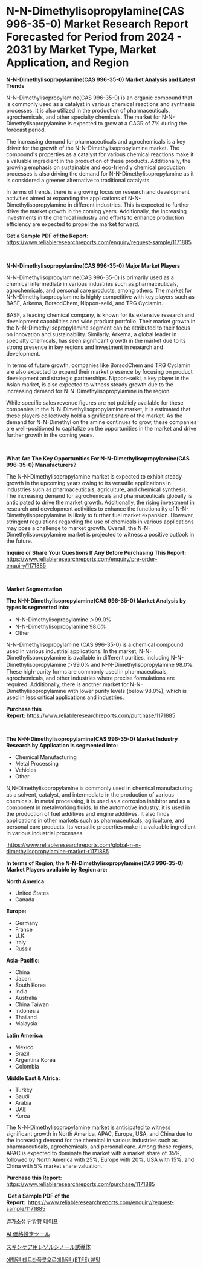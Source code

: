 <p><h1>N-N-Dimethylisopropylamine(CAS 996-35-0) Market Research Report Forecasted for Period from 2024 -  2031 by Market Type, Market Application, and Region</h1></p><p><strong>N-N-Dimethylisopropylamine(CAS 996-35-0) Market Analysis and Latest Trends</strong></p>
<p><p>N-N-Dimethylisopropylamine(CAS 996-35-0) is an organic compound that is commonly used as a catalyst in various chemical reactions and synthesis processes. It is also utilized in the production of pharmaceuticals, agrochemicals, and other specialty chemicals. The market for N-N-Dimethylisopropylamine is expected to grow at a CAGR of 7% during the forecast period.</p><p>The increasing demand for pharmaceuticals and agrochemicals is a key driver for the growth of the N-N-Dimethylisopropylamine market. The compound's properties as a catalyst for various chemical reactions make it a valuable ingredient in the production of these products. Additionally, the growing emphasis on sustainable and eco-friendly chemical production processes is also driving the demand for N-N-Dimethylisopropylamine as it is considered a greener alternative to traditional catalysts.</p><p>In terms of trends, there is a growing focus on research and development activities aimed at expanding the applications of N-N-Dimethylisopropylamine in different industries. This is expected to further drive the market growth in the coming years. Additionally, the increasing investments in the chemical industry and efforts to enhance production efficiency are expected to propel the market forward.</p></p>
<p><strong>Get a Sample PDF of the Report:&nbsp;</strong> <a href="https://www.reliableresearchreports.com/enquiry/request-sample/1171885">https://www.reliableresearchreports.com/enquiry/request-sample/1171885</a></p>
<p>&nbsp;</p>
<p><strong>N-N-Dimethylisopropylamine(CAS 996-35-0) Major Market Players</strong></p>
<p><p>N-N-Dimethylisopropylamine(CAS 996-35-0) is primarily used as a chemical intermediate in various industries such as pharmaceuticals, agrochemicals, and personal care products, among others. The market for N-N-Dimethylisopropylamine is highly competitive with key players such as BASF, Arkema, BorsodChem, Nippon-seiki, and TRG Cyclamin.</p><p>BASF, a leading chemical company, is known for its extensive research and development capabilities and wide product portfolio. Their market growth in the N-N-Dimethylisopropylamine segment can be attributed to their focus on innovation and sustainability. Similarly, Arkema, a global leader in specialty chemicals, has seen significant growth in the market due to its strong presence in key regions and investment in research and development.</p><p>In terms of future growth, companies like BorsodChem and TRG Cyclamin are also expected to expand their market presence by focusing on product development and strategic partnerships. Nippon-seiki, a key player in the Asian market, is also expected to witness steady growth due to the increasing demand for N-N-Dimethylisopropylamine in the region.</p><p>While specific sales revenue figures are not publicly available for these companies in the N-N-Dimethylisopropylamine market, it is estimated that these players collectively hold a significant share of the market. As the demand for N-N-Dimethyl on the amine continues to grow, these companies are well-positioned to capitalize on the opportunities in the market and drive further growth in the coming years.</p></p>
<p>&nbsp;</p>
<p><strong>What Are The Key Opportunities For N-N-Dimethylisopropylamine(CAS 996-35-0) Manufacturers?</strong></p>
<p><p>The N-N-Dimethylisopropylamine market is expected to exhibit steady growth in the upcoming years owing to its versatile applications in industries such as pharmaceuticals, agriculture, and chemical synthesis. The increasing demand for agrochemicals and pharmaceuticals globally is anticipated to drive the market growth. Additionally, the rising investment in research and development activities to enhance the functionality of N-N-Dimethylisopropylamine is likely to further fuel market expansion. However, stringent regulations regarding the use of chemicals in various applications may pose a challenge to market growth. Overall, the N-N-Dimethylisopropylamine market is projected to witness a positive outlook in the future.</p></p>
<p><strong>Inquire or Share Your Questions If Any Before Purchasing This Report:</strong> <a href="https://www.reliableresearchreports.com/enquiry/pre-order-enquiry/1171885">https://www.reliableresearchreports.com/enquiry/pre-order-enquiry/1171885</a></p>
<p>&nbsp;</p>
<p><strong>Market Segmentation</strong></p>
<p><strong>The N-N-Dimethylisopropylamine(CAS 996-35-0) Market Analysis by types is segmented into:</strong></p>
<p><ul><li>N-N-Dimethylisopropylamine ＞99.0%</li><li>N-N-Dimethylisopropylamine 98.0%</li><li>Other</li></ul></p>
<p><p>N-N-Dimethylisopropylamine (CAS 996-35-0) is a chemical compound used in various industrial applications. In the market, N-N-Dimethylisopropylamine is available in different purities, including N-N-Dimethylisopropylamine ＞99.0% and N-N-Dimethylisopropylamine 98.0%. These high-purity forms are commonly used in pharmaceuticals, agrochemicals, and other industries where precise formulations are required. Additionally, there is another market for N-N-Dimethylisopropylamine with lower purity levels (below 98.0%), which is used in less critical applications and industries.</p></p>
<p><strong>Purchase this Report:&nbsp;</strong><a href="https://www.reliableresearchreports.com/purchase/1171885">https://www.reliableresearchreports.com/purchase/1171885</a></p>
<p>&nbsp;</p>
<p><strong>The N-N-Dimethylisopropylamine(CAS 996-35-0) Market Industry Research by Application is segmented into:</strong></p>
<p><ul><li>Chemical Manufacturing</li><li>Metal Processing</li><li>Vehicles</li><li>Other</li></ul></p>
<p><p>N,N-Dimethylisopropylamine is commonly used in chemical manufacturing as a solvent, catalyst, and intermediate in the production of various chemicals. In metal processing, it is used as a corrosion inhibitor and as a component in metalworking fluids. In the automotive industry, it is used in the production of fuel additives and engine additives. It also finds applications in other markets such as pharmaceuticals, agriculture, and personal care products. Its versatile properties make it a valuable ingredient in various industrial processes.</p></p>
<p><a href="https://www.reliableresearchreports.com/global-n-n-dimethylisopropylamine-market-r1171885">&nbsp;https://www.reliableresearchreports.com/global-n-n-dimethylisopropylamine-market-r1171885</a></p>
<p><strong>In terms of Region, the N-N-Dimethylisopropylamine(CAS 996-35-0) Market Players available by Region are:</strong></p>
<p>
    <p> <strong> North America: </strong>
        <ul>
            <li>United States</li>
            <li>Canada</li>
        </ul>
        </p> 
    <p> <strong> Europe: </strong>
        <ul>
            <li>Germany</li>
            <li>France</li>
            <li>U.K.</li>
            <li>Italy</li>
            <li>Russia</li>
        </ul>
        </p> 
    <p> <strong> Asia-Pacific: </strong>
        <ul>
            <li>China</li>
            <li>Japan</li>
            <li>South Korea</li>
            <li>India</li>
            <li>Australia</li>
            <li>China Taiwan</li>
            <li>Indonesia</li>
            <li>Thailand</li>
            <li>Malaysia</li>
        </ul>
        </p> 
    <p> <strong> Latin America: </strong>
        <ul>
            <li>Mexico</li>
            <li>Brazil</li>
            <li>Argentina Korea</li>
            <li>Colombia</li>
        </ul>
        </p> 
    <p> <strong> Middle East & Africa: </strong>
        <ul>
            <li>Turkey</li>
            <li>Saudi</li>
            <li>Arabia</li>
            <li>UAE</li>
            <li>Korea</li>
        </ul>
    </p>
    </p>
<p><p>The N-N-Dimethylisopropylamine market is anticipated to witness significant growth in North America, APAC, Europe, USA, and China due to the increasing demand for the chemical in various industries such as pharmaceuticals, agrochemicals, and personal care. Among these regions, APAC is expected to dominate the market with a market share of 35%, followed by North America with 25%, Europe with 20%, USA with 15%, and China with 5% market share valuation.</p></p>
<p><strong>Purchase this Report: </strong><a href="https://www.reliableresearchreports.com/purchase/1171885">https://www.reliableresearchreports.com/purchase/1171885</a></p>
<p>&nbsp;<strong>Get a Sample PDF of the Report:&nbsp;&nbsp;</strong><a href="https://www.reliableresearchreports.com/enquiry/request-sample/1171885">https://www.reliableresearchreports.com/enquiry/request-sample/1171885</a></p>
<p><strong></strong></p>
<p><p><a href="https://github.com/sammyUltyylrich9067856/Market-Research-Report-List-2/blob/main/889823792426.md">열가소성 단방향 테이프</a></p><p><a href="https://medium.com/@estasprer20231/ai-pricing-tools%E5%B8%82%E5%A0%B4-%E3%82%BF%E3%82%A4%E3%83%97-%E3%82%A2%E3%83%97%E3%83%AA%E3%82%B1%E3%83%BC%E3%82%B7%E3%83%A7%E3%83%B3-%E3%81%8A%E3%82%88%E3%81%B3%E5%9C%B0%E7%90%86%E3%81%AB%E3%82%88%E3%82%8B%E5%8C%85%E6%8B%AC%E7%9A%84%E3%81%AA%E8%A9%95%E4%BE%A1-cd53ec18a79c">AI 価格設定ツール</a></p><p><a href="https://medium.com/@cielostamm/%E3%82%B9%E3%82%AD%E3%83%B3%E3%82%B1%E3%82%A2%E5%B8%82%E5%A0%B4%E5%90%91%E3%81%91%E3%81%AE%E3%83%AC%E3%82%BE%E3%83%AB%E3%82%B7%E3%83%8E%E3%83%BC%E3%83%AB%E8%AA%98%E5%B0%8E%E4%BD%93%E3%81%AF-%E4%B8%96%E7%95%8C%E3%81%AE%E7%94%A3%E6%A5%AD%E3%81%AB%E3%81%8A%E3%81%84%E3%81%A6%E6%9C%80%E9%81%A9%E3%81%AA%E3%83%9E%E3%83%BC%E3%82%B1%E3%83%86%E3%82%A3%E3%83%B3%E3%82%B0%E3%83%81%E3%83%A3%E3%83%8D%E3%83%AB%E3%82%92%E7%A4%BA%E3%81%97%E3%81%A6%E3%81%84%E3%81%BE%E3%81%99-ba1a64e48546">スキンケア用レゾルシノール誘導体</a></p><p><a href="https://github.com/ConstantinVon/Market-Research-Report-List-1/blob/main/984949092427.md">에틸렌 테트라플루오로에틸렌 (ETFE) 분말</a></p></p>